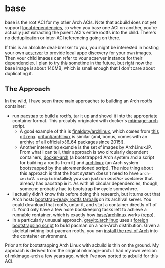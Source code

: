 # base

base is the root ACI for my other Arch ACIs. Note that acbuild does not yet support [local dependencies](https://github.com/containers/build/issues/227), so when you base one ACI on another, you're actually just extracting the parent ACI's entire rootfs into the child. There's no deduplication or inter-ACI referencing going on there.

If this is an absolute deal-breaker to you, you might be interested in hosting your own [acserver](https://github.com/appc/acserver) to provide local appc discovery for your own images. Then your child images can refer to your acserver instance for their dependencies. I plan to try this sometime in the future, but right now the base image is about 140MB, which is small enough that I don't care about duplicating it.

## The Approach

In the wild, I have seen three main approaches to building an Arch rootfs container:

- run pacstrap to build a rootfs, tar it up and shovel it into the appropriate container format. This probably originated with docker's [mkimage-arch](https://github.com/docker/docker/blob/master/contrib/mkimage-arch.sh) script.
  - A good example of this is [finalduty/archlinux](https://hub.docker.com/r/finalduty/archlinux/), which comes from [this git repo](https://github.com/finalduty/docker-archlinux). [pritunl/archlinux](https://hub.docker.com/r/pritunl/archlinux/) is similar (and, bonus, comes with an [archive](http://mirror.pritunl.com/archlinux/) of all official x86_64 packages since 2015!).
  - Another interesting example is the set of images by [ArchLinuxJP](https://hub.docker.com/u/archlinuxjp/). From what I can tell, their approach is two circularly dependent containers, [docker-arch](https://github.com/ArchLinuxJP/docker-arch/tree/master/dockerfile/docker-arch) (a bootstrapped Arch system and a script for building a rootfs from it) and [archlinux](https://github.com/ArchLinuxJP/docker-arch/tree/master/dockerfile/archlinux) (an Arch system bootstrapped by the aforementioned script). The nice thing about this approach is that the host system doesn't need to have `arch-install-scripts` installed; you can just run _another_ container that already has pacstrap in it. As with all circular dependencies, though, someone probably had to bootstrap the cycle somewhere.
- I actually didn't know this before doing this research, but it turns out that Arch hosts [bootstrap-ready rootfs tarballs](https://archive.archlinux.org/iso/2017.03.01/) on its archival server. You could download that rootfs, untar it, and start a container directly off of it. You'd only have a few more bookkeeping tasks left to achieve a runnable container, which is exactly how [base/archlinux](https://hub.docker.com/r/base/archlinux/) works ([repo](https://github.com/archimg/archlinux)).
- In a particularly unusual approach, [greyltc/archlinux](https://hub.docker.com/r/greyltc/archlinux/) uses a [foreign bootstrapping script](https://github.com/greyltc/arch-bootstrap) to build pacman on a non-Arch distribution. Given a skeletal nothing-but-pacman rootfs, you can [install the rest of Arch](https://github.com/greyltc/docker-archlinux/blob/master/setup-arch-docker-container.sh) into the container environment.

Prior art for bootstrapping Arch Linux with acbuild is thin on the ground. My approach is derived from the original mkimage-arch. I had my own version of mkimage-arch a few years ago, which I've now ported to acbuild for this ACI.
